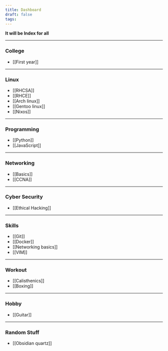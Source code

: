 ```yaml
---
title: Dashboard
draft: false
tags:
---
```

**It will be Index for all**

---

### College
- [[First year]]

---

### Linux
- [[RHCSA]]
- [[RHCE]]
- [[Arch linux]]
- [[Gentoo linux]]
- [[Nixos]]

---

### Programming
- [[Python]]
- [[JavaScript]]

---

### Networking
- [[Basics]]
- [[CCNA]]

---

### Cyber Security
- [[Ethical Hacking]]

---

### Skills
- [[Git]]
- [[Docker]]
- [[Networking basics]]
- [[VIM]]
---
### Workout
- [[Calisthenics]]
- [[Boxing]]

---
### Hobby
- [[Guitar]]

---
### Random Stuff
- [[Obsidian quartz]]
